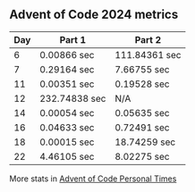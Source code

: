 ## Advent of Code 2024 metrics

| Day | Part 1 | Part 2 |
| --- | --- | --- |
| 6 | 0.00866 sec | 111.84361 sec |
| 7 | 0.29164 sec | 7.66755 sec |
| 11 | 0.00351 sec | 0.19528 sec |
| 12 | 232.74838 sec | N/A |
| 14 | 0.00054 sec | 0.05635 sec |
| 16 | 0.04633 sec | 0.72491 sec |
| 18 | 0.00015 sec | 18.74259 sec |
| 22 | 4.46105 sec | 8.02275 sec |

More stats in [Advent of Code Personal Times](https://adventofcode.com/2024/leaderboard/self)